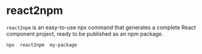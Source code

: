 # react2npm
```react2npm``` is an easy-to-use npx command that generates a complete React component project, ready to be published as an npm package.
```
npx  react2npm  my-package
```